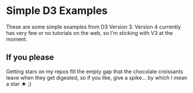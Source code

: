 # Simple D3 Examples

These are some simple examples from D3 Version 3. Version 4 currently has very few or no tutorials on the web, so I'm sticking with V3 at the moment.

## If you please

Getting stars on my repos fill the empty gap that the chocolate croissants leave when they get digested, so if you like, give a spike...  by which I mean a star &#9733; ;)
